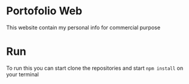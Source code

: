 # Portofolio Web
This website contain my personal info for commercial purpose

# Run
To run this you can start clone the repositories and start `npm install` on your terminal
